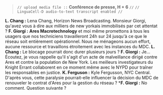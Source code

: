> `// upload media file ::` **Conférence de presse, H + 6** `//`
`// LinguaCell-D audio-to-text transcript enabled //`

**L. Chang :** Lena Chang, Horizon News Broadcasting. Monsieur Giorgi, qu'avez vous à dire aux milliers de new yorkais immobilisés par cet attentat ?
**F. Giorgi :** **Ares Macrotechnology** et moi même promettons à tous les usagers que nos techniciens travailleront 24h sur 24 jusqu'à ce que le réseau soit entièrement opérationnel. Nous ne ménageons aucun effort, aucune ressource et travaillons étroitement avec les instances du MDC.
**L. Chang :** Le blocage pourrait donc durer plusieurs jours ?
**F. Giorgi :** Je... Écoutez, je vous rappelle qu'il s'agit d'un acte de malveillance dirigé contre Ares et contre la population de New York. Les meilleurs investigateurs du Knight Errant collaborent en ce moment même avec le NYPD pour traîner les responsables en justice.
**K. Ferguson :** Kyle Fergusson, NYC Central. D'après vous, cette paralysie pourrait-elle influencer la décision du MDC de renouveler le contrat d'Ares pour la gestion du réseau ?
***F. Giorgi :** No comment. Question suivante ?
